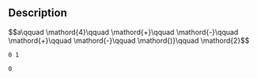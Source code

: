 ## Description

<div><p>$$a\qquad \mathord{4}\qquad \mathord{+}\qquad \mathord{-}\qquad \mathord{+}\qquad \mathord{-}\qquad \mathord{)}\qquad \mathord{2}$$</p></div>





```input1
0 1
```




```output1
0
```


